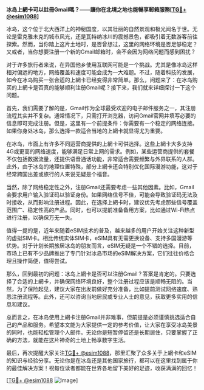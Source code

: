 **冰岛上網卡可以註冊Gmail嗎？——讓你在北境之地也能暢享郵箱服務[[TG💪+ @esim1088](https://t.me/s/esim1088)]**

冰岛，这个位于北大西洋上的神秘国度，以其壮丽的自然景观和极光闻名于世。无论是雷克雅未克的城市风光，还是瓦特纳冰川的震撼景色，都吸引着无数游客前往探索。然而，当你踏上这片土地时，是否曾想过，这里的网络环境是否足够稳定？又或者，当你想要注册一个新的Gmail邮箱时，会不会因为网络问题而感到困扰？

对于许多旅行者来说，在异国他乡使用互联网可能是一个挑战。尤其是像冰岛这样相对偏远的地方，网络覆盖和速度可能会成为一大难题。不过，随着科技的发展，如今在冰岛购买一张合适的上網卡已经变得非常简单。那么，问题来了：在冰岛购买的上網卡是否真的能够顺利注册Gmail呢？接下来，我们就来详细探讨一下这个问题。

首先，我们需要了解的是，Gmail作为全球最受欢迎的电子邮件服务之一，其注册流程其实并不复杂。通常情况下，只需打开浏览器，访问Gmail官网并填写必要的信息即可完成注册。但是，这里有一个前提条件：你需要有一个稳定的网络连接。如果你身处冰岛，那么选择一款适合当地的上網卡就显得尤为重要。

在冰岛，市面上有许多不同运营商提供的上網卡可供选择。这些上網卡大多支持4G或更高的网络速度，能够满足日常上网的需求。例如，某些运营商提供的套餐不仅包括数据流量，还提供语音通话功能，非常适合需要频繁与外界联系的人群。此外，由于冰岛的地理位置特殊，部分上網卡还会特别优化国际漫游功能，这对于经常跨国出差或旅行的人来说无疑是个福音。

当然，除了网络稳定性之外，注册Gmail还需要考虑一些其他因素。比如，Gmail会要求用户输入验证码以验证身份。如果网络信号不佳，可能会导致验证码无法及时接收，从而影响注册进程。因此，在选择上網卡时，建议优先考虑那些信号覆盖范围广、稳定性高的产品。同时，也可以提前准备备用方案，比如通过Wi-Fi热点进行注册，以确保万无一失。

值得一提的是，近年来随着eSIM技术的普及，越来越多的用户开始关注这种新型的虚拟SIM卡。相比传统实体SIM卡，eSIM具有无需更换设备、支持多国漫游等优势。对于计划长期旅居冰岛的朋友而言，eSIM无疑是一个不错的选择。目前，市场上已有不少品牌推出了专门针对冰岛市场的eSIM解决方案，它们往往价格合理且操作简便，值得尝试。

那么，回到最初的问题：冰岛上網卡是否可以注册Gmail？答案是肯定的。只要选择了合适的上網卡，并确保网络环境良好，整个注册过程应该是顺畅无阻的。当然，为了保险起见，建议大家在出发前做好充分准备，比如提前测试网络速度、熟悉注册流程等。此外，还可以咨询当地居民或专业人士的意见，获取更多实用的信息和建议。

总而言之，在冰岛使用上網卡注册Gmail并非难事，但前提是必须谨慎挑选适合自己的产品和服务。希望本文能为大家提供一定的参考价值，让大家在享受冰岛美景的同时，也能轻松管理个人邮件。无论你是短暂停留还是长期居住，只要掌握了正确的方法，就能在这片神奇的土地上畅享数字生活。

最后，再次提醒大家关注[TG💪+ @esim1088](https://t.me/s/esim1088)，那里汇聚了众多关于上網卡和eSIM的知识与经验分享。无论你是在冰岛还是其他国家旅行，都可以在这里找到属于你的最佳解决方案！祝每位读者都能在世界各地留下美好的足迹，收获满满的回忆！

[[TG💪+ @esim1088](https://t.me/s/esim1088) ![Image](https://i.postimg.cc/4NQfJmqS/Snipaste-2025-05-13-00-14-12.png)]